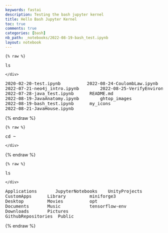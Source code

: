 ```yaml
---
keywords: fastai
description: Testing the bash jupyter kernel
title: Hello Bash Jupyter Kernel
toc: true
comments: true
categories: [bash]
nb_path: _notebooks/2022-08-19-bash_test.ipynb
layout: notebook
---
```


<!--
#################################################
### THIS FILE WAS AUTOGENERATED! DO NOT EDIT! ###
#################################################
# file to edit: _notebooks/2022-08-19-bash_test.ipynb
-->

<div class="container" id="notebook-container">
        
    {% raw %}
    
<div class="cell border-box-sizing code_cell rendered">
<div class="input">

<div class="inner_cell">
    <div class="input_area">
<div class=" highlight hl-bash"><pre><span></span>ls
</pre></div>

    </div>
</div>
</div>

<div class="output_wrapper">
<div class="output">

<div class="output_area">

<div class="output_subarea output_stream output_stdout output_text">
<pre>2020-02-20-test.ipynb			2022-08-24-CoulombLaw.ipynb
2022-07-21-neo4j_intro.ipynb		2022-08-25-VerifyEnvironment.ipynb
2022-07-28-java_test.ipynb		README.md
2022-08-19-JavaAnatomy.ipynb		ghtop_images
2022-08-19-bash_test.ipynb		my_icons
2022-08-21-JavaHouse.ipynb
</pre>
</div>
</div>

</div>
</div>

</div>
    {% endraw %}

    {% raw %}
    
<div class="cell border-box-sizing code_cell rendered">
<div class="input">

<div class="inner_cell">
    <div class="input_area">
<div class=" highlight hl-bash"><pre><span></span><span class="nb">cd</span> ~
</pre></div>

    </div>
</div>
</div>

</div>
    {% endraw %}

    {% raw %}
    
<div class="cell border-box-sizing code_cell rendered">
<div class="input">

<div class="inner_cell">
    <div class="input_area">
<div class=" highlight hl-bash"><pre><span></span>ls
</pre></div>

    </div>
</div>
</div>

<div class="output_wrapper">
<div class="output">

<div class="output_area">

<div class="output_subarea output_stream output_stdout output_text">
<pre>Applications		JupyterNotebooks	UnityProjects
CustomApps		Library			miniforge3
Desktop			Movies			opt
Documents		Music			tensorflow-env
Downloads		Pictures
GithubRepositories	Public
</pre>
</div>
</div>

</div>
</div>

</div>
    {% endraw %}

</div>
 

